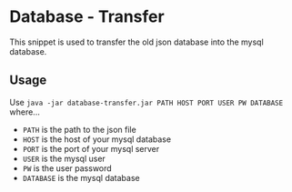 # Database - Transfer
This snippet is used to transfer the old json database into the mysql database.

## Usage
Use `java -jar database-transfer.jar PATH HOST PORT USER PW DATABASE` where...
- `PATH` is the path to the json file
- `HOST` is the host of your mysql database
- `PORT` is the port of your mysql server
- `USER` is the mysql user
- `PW` is the user password
- `DATABASE` is the mysql database